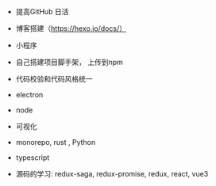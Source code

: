 - 提高GitHub 日活

- 博客搭建（https://hexo.io/docs/）

- 小程序

- 自己搭建项目脚手架， 上传到npm
- 代码校验和代码风格统一
- electron
- node
- 可视化
- monorepo, rust , Python
-  typescript
- 源码的学习: redux-saga, redux-promise, redux, react, vue3

